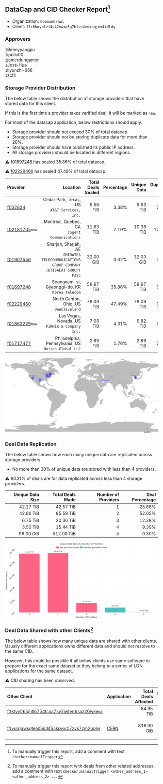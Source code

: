 ## DataCap and CID Checker Report[^1]
 - Organization: `CommonCrawl`
 - Client: `f1c6huyblzf4s42mwxp5g7hlse4vmxeqjxv4idldy`
### Approvers
`1`Bennyyangpu<br/>`1`ipollo00<br/>`2`jamerduhgamer<br/>`1`Joss-Hua<br/>`1`liyunzhi-666<br/>`1`zcfil

### Storage Provider Distribution
The below table shows the distribution of storage providers that have stored data for this client.

If this is the first time a provider takes verified deal, it will be marked as `new`.

For most of the datacap application, below restrictions should apply.
 - Storage provider should not exceed 30% of total datacap.
 - Storage provider should not be storing duplicate data for more than 20%.
 - Storage provider should have published its public IP address.
 - All storage providers should be located in different regions.

⚠️ [f01697248](https://filfox.info/en/address/f01697248) has sealed 35.86% of total datacap.

⚠️ [f02229460](https://filfox.info/en/address/f02229460) has sealed 47.49% of total datacap.

| Provider                                                    |                                                                                   Location | Total Deals Sealed | Percentage | Unique Data | Duplicate Deals |
| :---------------------------------------------------------- | -----------------------------------------------------------------------------------------: | -----------------: | ---------: | ----------: | --------------: |
| [f032824](https://filfox.info/en/address/f032824)           |                                            Cedar Park, Texas, US<br/>`AT&T Services, Inc.` |           5.56 TiB |      3.38% |    5.53 TiB |           0.56% |
| [f02181705](https://filfox.info/en/address/f02181705)`new`  |                                           Montréal, Quebec, CA<br/>`Cogent Communications` |          11.83 TiB |      7.19% |   10.38 TiB |          12.29% |
| [f01907556](https://filfox.info/en/address/f01907556)       | Sharjah, Sharjah, AE<br/>`EMIRATES TELECOMMUNICATIONS GROUP COMPANY (ETISALAT GROUP) PJSC` |          32.00 GiB |      0.02% |   32.00 GiB |           0.00% |
| [f01697248](https://filfox.info/en/address/f01697248)       |                                           Seongnam-si, Gyeonggi-do, KR<br/>`Korea Telecom` |          58.97 TiB |     35.86% |   58.97 TiB |           0.00% |
| [f02229460](https://filfox.info/en/address/f02229460)       |                                                  North Canton, Ohio, US<br/>`OneCleveland` |          78.09 TiB |     47.49% |   78.09 TiB |           0.00% |
| [f01862229](https://filfox.info/en/address/f01862229)`new`  |                                          Las Vegas, Nevada, US<br/>`PiKNiK & Company Inc.` |           7.08 TiB |      4.31% |    6.82 TiB |           3.75% |
| [f01717477](https://filfox.info/en/address/f01717477)       |                                     Philadelphia, Pennsylvania, US<br/>`Unitas Global LLC` |           2.89 TiB |      1.76% |    2.89 TiB |           0.00% |

<img src="https://raw.githubusercontent.com/data-preservation-programs/filplus-checker-assets/main/filecoin-project/filecoin-plus-large-datasets/issues/1724/1695634038572.png"/>

### Deal Data Replication
The below table shows how each many unique data are replicated across storage providers.

- No more than 30% of unique data are stored with less than 4 providers.

⚠️ 90.31% of deals are for data replicated across less than 4 storage providers.

| Unique Data Size | Total Deals Made | Number of Providers | Deal Percentage |
| ---------------: | ---------------: | ------------------: | --------------: |
|        42.27 TiB |        42.57 TiB |                   1 |          25.88% |
|        42.80 TiB |        85.59 TiB |                   2 |          52.05% |
|         6.75 TiB |        20.36 TiB |                   3 |          12.38% |
|         3.53 TiB |        15.44 TiB |                   4 |           9.39% |
|        96.00 GiB |       512.00 GiB |                   5 |           0.30% |

<img src="https://raw.githubusercontent.com/data-preservation-programs/filplus-checker-assets/main/filecoin-project/filecoin-plus-large-datasets/issues/1724/1695634039381.png"/>

### Deal Data Shared with other Clients[^3]
The below table shows how many unique data are shared with other clients.
Usually different applications owns different data and should not resolve to the same CID.

However, this could be possible if all below clients use same software to prepare for the exact same dataset or they belong to a series of LDN applications for the same dataset.

⚠️ CID sharing has been observed.

| Other Client                                                                                                          | Application                                                                          | Total Deals Affected | Unique CIDs | Approvers                                                          |
| :-------------------------------------------------------------------------------------------------------------------- | :----------------------------------------------------------------------------------- | -------------------: | ----------: | :----------------------------------------------------------------- |
| [f1ktvy56lqhtlo754tcna7sy2iwtvn6saz26wkeya](https://filfox.info/en/address/f1ktvy56lqhtlo754tcna7sy2iwtvn6saz26wkeya) | ``                                                                                   |            84.95 TiB |       2,729 | Unknown                                                            |
| [f1vurpgwsgteoi5ipdjf5akpvxrz7zvs7zm2oplyi](https://filfox.info/en/address/f1vurpgwsgteoi5ipdjf5akpvxrz7zvs7zm2oplyi) | [CERN](https://github.com/filecoin-project/filecoin-plus-large-datasets/issues/1563) |           816.00 GiB |          21 | `1`cryptowhizzard<br/>`1`jamerduhgamer<br/>`1`s0nik42<br/>`1`zcfil |

[^1]: To manually trigger this report, add a comment with text `checker:manualTrigger`

[^2]: Deals from those addresses are combined into this report as they are specified with `checker:manualTrigger`

[^3]: To manually trigger this report with deals from other related addresses, add a comment with text `checker:manualTrigger <other_address_1> <other_address_2> ...`
